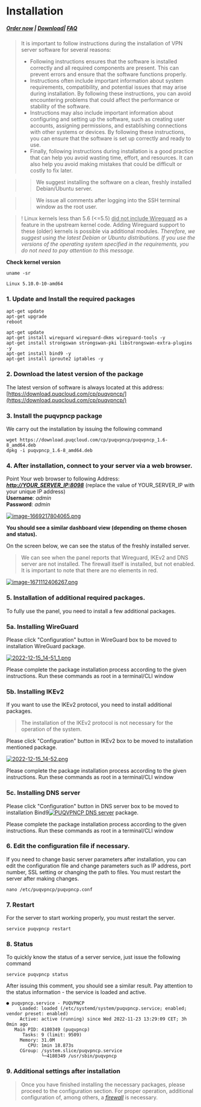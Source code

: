# Installation

##### [Order now](https://puqcloud.com/index.php?rp=/store/puqvpn) | [Download](https://download.puqcloud.com/cp/puqvpncp/)| [FAQ](https://faq.puqcloud.com)

>It is important to follow instructions during the installation of VPN server software for several reasons:
>
> - Following instructions ensures that the software is installed correctly and all required components are present. This can prevent errors and ensure that the software functions properly.
> - Instructions often include important information about system requirements, compatibility, and potential issues that may arise during installation. By following these instructions, you can avoid encountering problems that could affect the performance or stability of the software.
> - Instructions may also include important information about configuring and setting up the software, such as creating user accounts, assigning permissions, and establishing connections with other systems or devices. By following these instructions, you can ensure that the software is set up correctly and ready to use.
> - Finally, following instructions during installation is a good practice that can help you avoid wasting time, effort, and resources. It can also help you avoid making mistakes that could be difficult or costly to fix later.

>>We suggest installing the software on a clean, freshly installed Debian/Ubuntu server.

>>We issue all comments after logging into the SSH terminal window as the root user.

> ! Linux kernels less than 5.6 (&lt;=5.5) <span style="text-decoration: underline;">did not include Wireguard</span> as a feature in the upstream kernel code. Adding Wireguard support to these (older) kernels is possible via additional modules. *Therefore, we suggest using the latest Debian or Ubuntu distributions. If you use the versions of the operating system specified in the requirements, you do not need to pay attention to this message.*

**Check kernel version**

```shell
uname -sr

Linux 5.10.0-10-amd64
```

### **1. Update and Install the required packages**

```shell
apt-get update
apt-get upgrade
reboot
```

```shell
apt-get update
apt-get install wireguard wireguard-dkms wireguard-tools -y
apt-get install strongswan strongswan-pki libstrongswan-extra-plugins -y
apt-get install bind9 -y
apt-get install iproute2 iptables -y
```

### **2. Download the latest version of the package**

The latest version of software is always located at this address:  
[https://download.puqcloud.com/cp/puqvpncp/](https://download.puqcloud.com/cp/puqvpncp/)

### **3. Install the puqvpncp package**

We carry out the installation by issuing the following command

```shell
wget https://download.puqcloud.com/cp/puqvpncp/puqvpncp_1.6-8_amd64.deb
dpkg -i puqvpncp_1.6-8_amd64.deb
```

### **4. After installation, connect to your server via a web browser.**

Point Your web browser to following Address: ***[http://YOUR\_SERVER\_IP:8098](http://YOUR_SERVER_IP:8098)*** (replace the value of YOUR\_SERVER\_IP with your unique IP address)  
**Username**: *admin*  
**Password**: *admin*

[![image-1669217804065.png](https://doc.puq.info/uploads/images/gallery/2022-11/scaled-1680-/image-1669217804065.png)](https://doc.puq.info/uploads/images/gallery/2022-11/image-1669217804065.png)

**You should see a similar dashboard view (depending on theme chosen and status).**

On the screen below, we can see the status of the freshly installed server.

>We can see when the panel reports that Wireguard, IKEv2 and DNS server are not installed. The firewall itself is installed, but not enabled. It is important to note that there are no elements in red.

[![image-1671112406267.png](https://doc.puq.info/uploads/images/gallery/2022-12/scaled-1680-/image-1671112406267.png)](https://doc.puq.info/uploads/images/gallery/2022-12/image-1671112406267.png)

### **5. Installation of additional required packages.**

To fully use the panel, you need to install a few additional packages.

### 5a. Installing WireGuard

Please click "Configuration" button in WireGuard box to be moved to installation WireGuard package.

[![2022-12-15_14-51_1.png](https://doc.puq.info/uploads/images/gallery/2022-12/scaled-1680-/2022-12-15-14-51-1.png)](https://doc.puq.info/uploads/images/gallery/2022-12/2022-12-15-14-51-1.png)

Please complete the package installation process according to the given instructions. Run these commands as root in a terminal/CLI window

### 5b. Installing IKEv2

If you want to use the IKEv2 protocol, you need to install additional packages.

>The installation of the IKEv2 protocol is not necessary for the operation of the system.

Please click "Configuration" button in IKEv2 box to be moved to installation mentioned package.

[![2022-12-15_14-52.png](https://doc.puq.info/uploads/images/gallery/2022-12/scaled-1680-/2022-12-15-14-52.png)](https://doc.puq.info/uploads/images/gallery/2022-12/2022-12-15-14-52.png)

Please complete the package installation process according to the given instructions. Run these commands as root in a terminal/CLI window

### 5c. Installing DNS server

Please click "Configuration" button in DNS server box to be moved to installation Bind9[![PUQVPNCP DNS server](https://doc.puq.info/uploads/images/gallery/2022-12/scaled-1680-/2022-12-15-14-52-1.png)](https://doc.puq.info/uploads/images/gallery/2022-12/2022-12-15-14-52-1.png) package.

Please complete the package installation process according to the given instructions. Run these commands as root in a terminal/CLI window

###  

### **6. Edit the configuration file if necessary.**

If you need to change basic server parameters after installation, you can edit the configuration file and change parameters such as IP address, port number, SSL setting or changing the path to files. You must restart the server after making changes.

```
nano /etc/puqvpncp/puqvpncp.conf 
```

### **7. Restart**

For the server to start working properly, you must restart the server.

```shell
service puqvpncp restart
```

### **8. Status** 

To quickly know the status of a server service, just issue the following command

```shell
service puqvpncp status
```

After issuing this comment, you should see a similar result. Pay attention to the status information - the service is loaded and active.

```shell
● puqvpncp.service - PUQVPNCP
     Loaded: loaded (/etc/systemd/system/puqvpncp.service; enabled; vendor preset: enabled)
     Active: active (running) since Wed 2022-11-23 13:29:09 CET; 3h 0min ago
   Main PID: 4180349 (puqvpncp)
      Tasks: 9 (limit: 9509)
     Memory: 31.0M
        CPU: 1min 18.873s
     CGroup: /system.slice/puqvpncp.service
             └─4180349 /usr/sbin/puqvpncp
```

### **9. Additional settings after installation**

>Once you have finished installing the necessary packages, please proceed to the configuration section. For proper operation, additional configuration of, among others, a *[firewall](https://doc.puq.info/books/puqvpncp/page/firewall-settings "Firewall settings")* is necessary.
